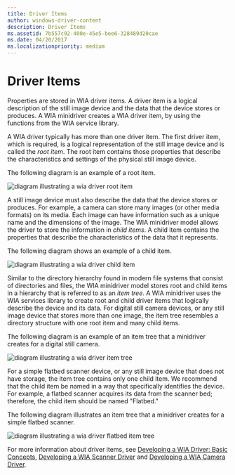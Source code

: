 ```yaml
---
title: Driver Items
author: windows-driver-content
description: Driver Items
ms.assetid: 7b557c92-400e-45e5-bee6-328489d20cae
ms.date: 04/20/2017
ms.localizationpriority: medium
---
```


# Driver Items





Properties are stored in WIA driver items. A driver item is a logical description of the still image device and the data that the device stores or produces. A WIA minidriver creates a WIA driver item, by using the functions from the WIA service library.

A WIA driver typically has more than one driver item. The first driver item, which is required, is a logical representation of the still image device and is called the *root item*. The root item contains those properties that describe the characteristics and settings of the physical still image device.

The following diagram is an example of a root item.

![diagram illustrating a wia driver root item](images/wia-rootdriveritem.png)

A still image device must also describe the data that the device stores or produces. For example, a camera can store many images (or other media formats) on its media. Each image can have information such as a unique name and the dimensions of the image. The WIA minidriver model allows the driver to store the information in *child items*. A child item contains the properties that describe the characteristics of the data that it represents.

The following diagram shows an example of a child item.

![diagram illustrating a wia driver child item](images/wia-childdriveritem.png)

Similar to the directory hierarchy found in modern file systems that consist of directories and files, the WIA minidriver model stores root and child items in a hierarchy that is referred to as an *item tree*. A WIA minidriver uses the WIA services library to create root and child driver items that logically describe the device and its data. For digital still camera devices, or any still image device that stores more than one image, the item tree resembles a directory structure with one root item and many child items.

The following diagram is an example of an item tree that a minidriver creates for a digital still camera.

![diagram illustrating a wia driver item tree](images/wia-rootdriveritem3.png)

For a simple flatbed scanner device, or any still image device that does not have storage, the item tree contains only one child item. We recommend that the child item be named in a way that specifically identifies the device. For example, a flatbed scanner acquires its data from the scanner bed; therefore, the child item should be named "Flatbed."

The following diagram illustrates an item tree that a minidriver creates for a simple flatbed scanner.

![diagram illustrating a wia driver flatbed item tree](images/wia-rootdriveritem2.png)

For more information about driver items, see [Developing a WIA Driver: Basic Concepts](developing-a-wia-driver--basic-concepts.md), [Developing a WIA Scanner Driver](developing-a-wia-scanner-driver.md) and [Developing a WIA Camera Driver](developing-a-wia-camera-driver.md).

 

 




